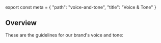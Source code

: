 export const meta = {
"path": "voice-and-tone",
  "title": "Voice & Tone"
}
## Overview

These are the guidelines for our brand's voice and tone:
